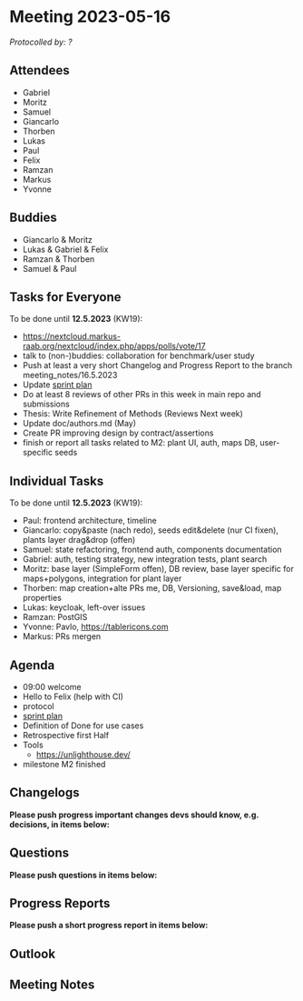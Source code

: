 # Meeting 2023-05-16

_Protocolled by: ?_

## Attendees

- Gabriel
- Moritz
- Samuel
- Giancarlo
- Thorben
- Lukas
- Paul
- Felix
- Ramzan
- Markus
- Yvonne

## Buddies

- Giancarlo & Moritz
- Lukas & Gabriel & Felix
- Ramzan & Thorben
- Samuel & Paul

## Tasks for Everyone

To be done until **12.5.2023** (KW19):

- https://nextcloud.markus-raab.org/nextcloud/index.php/apps/polls/vote/17
- talk to (non-)buddies: collaboration for benchmark/user study
- Push at least a very short Changelog and Progress Report to the branch meeting_notes/16.5.2023
- Update [sprint plan](https://github.com/orgs/ElektraInitiative/projects/4/)
- Do at least 8 reviews of other PRs in this week in main repo and submissions
- Thesis: Write Refinement of Methods (Reviews Next week)
- Update doc/authors.md (May)
- Create PR improving design by contract/assertions
- finish or report all tasks related to M2: plant UI, auth, maps DB, user-specific seeds

## Individual Tasks

To be done until **12.5.2023** (KW19):

- Paul: frontend architecture, timeline
- Giancarlo: copy&paste (nach redo), seeds edit&delete (nur CI fixen), plants layer drag&drop (offen)
- Samuel: state refactoring, frontend auth, components documentation
- Gabriel: auth, testing strategy, new integration tests, plant search
- Moritz: base layer (SimpleForm offen), DB review, base layer specific for maps+polygons, integration for plant layer
- Thorben: map creation+alte PRs me, DB, Versioning, save&load, map properties
- Lukas: keycloak, left-over issues
- Ramzan: PostGIS
- Yvonne: Pavlo, https://tablericons.com
- Markus: PRs mergen

## Agenda

- 09:00 welcome
- Hello to Felix (help with CI)
- protocol
- [sprint plan](https://github.com/orgs/ElektraInitiative/projects/4/)
- Definition of Done for use cases
- Retrospective first Half
- Tools
  - https://unlighthouse.dev/
- milestone M2 finished

## Changelogs

**Please push progress important changes devs should know, e.g. decisions, in items below:**

## Questions

**Please push questions in items below:**

## Progress Reports

**Please push a short progress report in items below:**

## Outlook

## Meeting Notes
